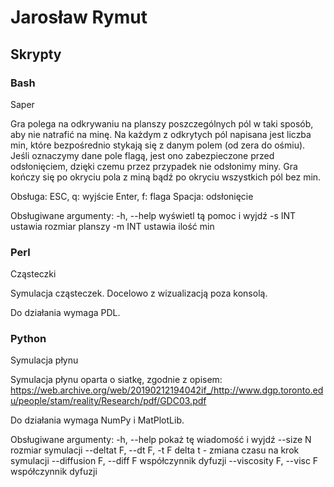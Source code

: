 # Jarosław Rymut

## Skrypty

### Bash

Saper

Gra polega na odkrywaniu na planszy poszczególnych pól w taki sposób,
aby nie natrafić na minę. Na każdym z odkrytych pól napisana jest liczba min,
które bezpośrednio stykają się z danym polem (od zera do ośmiu). Jeśli
oznaczymy dane pole flagą, jest ono zabezpieczone przed odsłonięciem,
dzięki czemu przez przypadek nie odsłonimy miny. Gra kończy się po okryciu
pola z miną bądź po okryciu wszystkich pól bez min.

Obsługa:
ESC, q: wyjście
Enter, f: flaga
Spacja: odsłonięcie

Obsługiwane argumenty:
  -h, --help      wyświetl tą pomoc i wyjdź
  -s INT          ustawia rozmiar planszy
  -m INT          ustawia ilość min

### Perl

Cząsteczki

Symulacja cząsteczek. Docelowo z wizualizacją poza konsolą.

Do działania wymaga PDL.

### Python

Symulacja płynu

Symulacja płynu oparta o siatkę, zgodnie z opisem:
https://web.archive.org/web/20190212194042if_/http://www.dgp.toronto.edu/people/stam/reality/Research/pdf/GDC03.pdf

Do działania wymaga NumPy i MatPlotLib.

Obsługiwane argumenty:
  -h, --help            pokaż tę wiadomość i wyjdź
  --size N              rozmiar symulacji
  --deltat F, --dt F, -t F
                        delta t - zmiana czasu na krok symulacji
  --diffusion F, --diff F
                        współczynnik dyfuzji
  --viscosity F, --visc F
                        współczynnik dyfuzji
